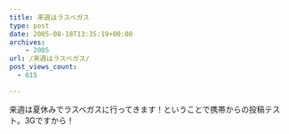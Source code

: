 ```yaml
---
title: 来週はラスベガス
type: post
date: 2005-08-18T13:35:19+00:00
archives:
    - 2005
url: /来週はラスベガス/
post_views_count:
  - 615

---
```

来週は夏休みでラスベガスに行ってきます！ということで携帯からの投稿テスト。3Gですから！